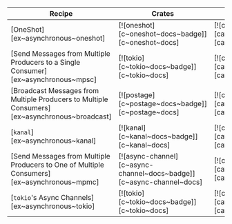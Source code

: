 | Recipe | Crates | Categories |
|--------|--------|------------|
| [OneShot][ex~asynchronous~oneshot] | [![oneshot][c~oneshot~docs~badge]][c~oneshot~docs] | [![cat~asynchronous][cat~asynchronous~badge]][cat~asynchronous] |
| [Send Messages from Multiple Producers to a Single Consumer][ex~asynchronous~mpsc] | [![tokio][c~tokio~docs~badge]][c~tokio~docs] | [![cat~asynchronous][cat~asynchronous~badge]][cat~asynchronous] |
| [Broadcast Messages from Multiple Producers to Multiple Consumers][ex~asynchronous~broadcast] | [![postage][c~postage~docs~badge]][c~postage~docs] | [![cat~asynchronous][cat~asynchronous~badge]][cat~asynchronous] |
| [`kanal`][ex~asynchronous~kanal] | [![kanal][c~kanal~docs~badge]][c~kanal~docs] | [![cat~asynchronous][cat~asynchronous~badge]][cat~asynchronous] |
| [Send Messages from Multiple Producers to One of Multiple Consumers][ex~asynchronous~mpmc] | [![async-channel][c~async-channel~docs~badge]][c~async-channel~docs] | [![cat~asynchronous][cat~asynchronous~badge]][cat~asynchronous] |
| [`tokio`'s Async Channels][ex~asynchronous~tokio] | [![tokio][c~tokio~docs~badge]][c~tokio~docs] | [![cat~asynchronous][cat~asynchronous~badge]][cat~asynchronous] |
